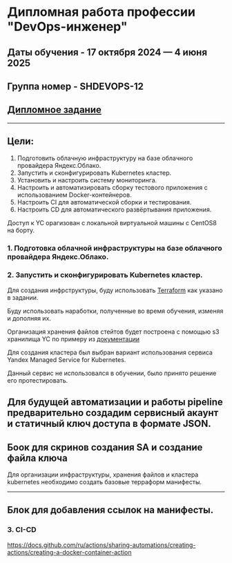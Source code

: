 # Дипломная работа профессии "DevOps-инженер"
## Даты обучения - 17 октября 2024 — 4 июня 2025
## Группа номер - SHDEVOPS-12
## [Дипломное задание](task.md)
----

## Цели:

1. Подготовить облачную инфраструктуру на базе облачного провайдера Яндекс.Облако.
2. Запустить и сконфигурировать Kubernetes кластер.
3. Установить и настроить систему мониторинга.
4. Настроить и автоматизировать сборку тестового приложения с использованием Docker-контейнеров.
5. Настроить CI для автоматической сборки и тестирования.
6. Настроить CD для автоматического развёртывания приложения.

 
Доступ к YC орагизован с локальной виртуальной машины с CentOS8 на борту. 

### 1. Подготовка облачной инфраструктуры на базе облачного провайдера Яндекс.Облако.
### 2. Запустить и сконфигурировать Kubernetes кластер.

Для создания инфрструктуры, буду использовать [Terraform](https://www.terraform.io/) как указано в задании. 

Буду использовать наработки, полученные во время обучения, изменяя и дополняя их. 

Организация хранения файлов стейтов будет построена с помощью s3 хранилища YC по примеру из [документации](https://yandex.cloud/ru/docs/tutorials/infrastructure-management/terraform-state-storage?utm_referrer=https%3A%2F%2Fwww.google.com%2F)

Для создания кластера был выбран вариант использования сервиса Yandex Managed Service for Kubernetes.

Данный сервис не использовался в обучении, было принято решение его протестировать. 

Для будущей автоматизации и работы pipeline предварительно создадим  сервисный акаунт и статичный ключ доступа в формате JSON.
---
Боок для скринов создания SA и создание файла ключа
---
Для организации инфраструктуры, хранения файлов и кластера kubernetes необходимо создать базовые терраформ манифесты. 

---
Блок для добавления ссылок на манифесты. 
---


### 3. CI-CD 
https://docs.github.com/ru/actions/sharing-automations/creating-actions/creating-a-docker-container-action
